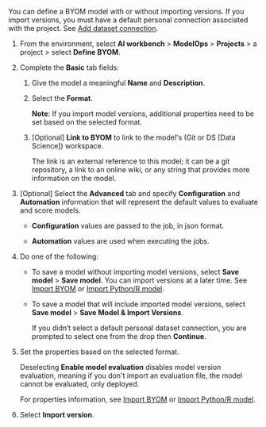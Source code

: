 You can define a BYOM model with or without importing versions. If you import versions, you must have a default personal connection associated with the project. See [Add dataset connection](vpe1725389258480.md).

1.  From the environment, select **AI workbench** > **ModelOps** > **Projects** > a project > select **Define BYOM**.


1.  Complete the **Basic** tab fields:

    1.  Give the model a meaningful **Name** and **Description**.


    1.  Select the **Format**.

        **Note**: If you import model versions, additional properties need to be set based on the selected format.


    1.  [Optional] **Link to BYOM** to link to the model's (Git or DS [Data Science]) workspace.

        The link is an external reference to this model; it can be a git repository, a link to an online wiki, or any string that provides more information on the model.


1.  [Optional] Select the **Advanced** tab and specify **Configuration** and **Automation** information that will represent the default values to evaluate and score models.

    -   **Configuration** values are passed to the job, in json format.


    -   **Automation** values are used when executing the jobs.


1.  Do one of the following:

    -   To save a model without importing model versions, select **Save model** > **Save model**. You can import versions at a later time. See [Import BYOM](nro1732650484867.md) or [Import Python/R model](jbg1732650538946.md).


    -   To save a model that will include imported model versions, select **Save model** > **Save Model & Import Versions**.

        If you didn’t select a default personal dataset connection, you are prompted to select one from the drop then **Continue**.


1.  Set the properties based on the selected format.

    Deselecting **Enable model evaluation** disables model version evaluation, meaning if you don't import an evaluation file, the model cannot be evaluated, only deployed.

    For properties information, see [Import BYOM](nro1732650484867.md) or [Import Python/R model](jbg1732650538946.md).


1.  Select **Import version**.


